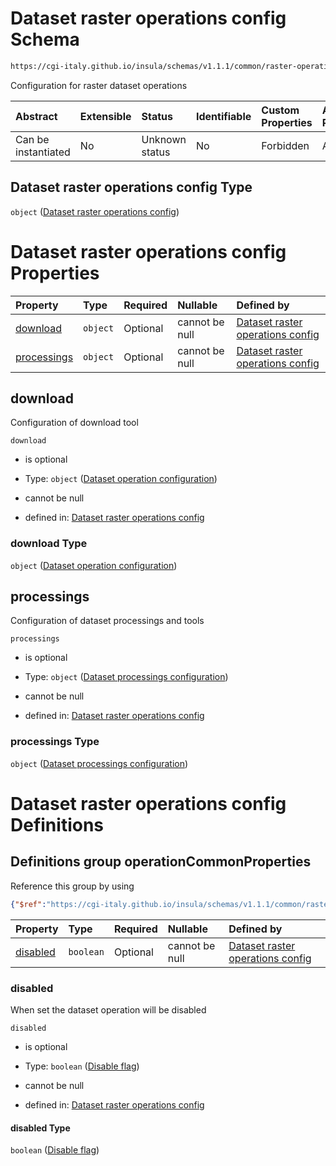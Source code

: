 # Dataset raster operations config Schema

```txt
https://cgi-italy.github.io/insula/schemas/v1.1.1/common/raster-operations-config.schema.json
```

Configuration for raster dataset operations

| Abstract            | Extensible | Status         | Identifiable | Custom Properties | Additional Properties | Access Restrictions | Defined In                                                                                                         |
| :------------------ | :--------- | :------------- | :----------- | :---------------- | :-------------------- | :------------------ | :----------------------------------------------------------------------------------------------------------------- |
| Can be instantiated | No         | Unknown status | No           | Forbidden         | Allowed               | none                | [raster-operations-config.schema.json](schemas/common/raster-operations-config.schema.json) |

## Dataset raster operations config Type

`object` ([Dataset raster operations config](raster-operations-config.md))

# Dataset raster operations config Properties

| Property                    | Type     | Required | Nullable       | Defined by                                                                                                                                                                                                                           |
| :-------------------------- | :------- | :------- | :------------- | :----------------------------------------------------------------------------------------------------------------------------------------------------------------------------------------------------------------------------------- |
| [download](#download)       | `object` | Optional | cannot be null | [Dataset raster operations config](raster-operations-config-defs-dataset-operation-configuration.md)            |
| [processings](#processings) | `object` | Optional | cannot be null | [Dataset raster operations config](raster-operations-config-properties-dataset-processings-configuration.md) |

## download

Configuration of download tool

`download`

* is optional

* Type: `object` ([Dataset operation configuration](raster-operations-config-defs-dataset-operation-configuration.md))

* cannot be null

* defined in: [Dataset raster operations config](raster-operations-config-defs-dataset-operation-configuration.md)

### download Type

`object` ([Dataset operation configuration](raster-operations-config-defs-dataset-operation-configuration.md))

## processings

Configuration of dataset processings and tools

`processings`

* is optional

* Type: `object` ([Dataset processings configuration](raster-operations-config-properties-dataset-processings-configuration.md))

* cannot be null

* defined in: [Dataset raster operations config](raster-operations-config-properties-dataset-processings-configuration.md)

### processings Type

`object` ([Dataset processings configuration](raster-operations-config-properties-dataset-processings-configuration.md))

# Dataset raster operations config Definitions

## Definitions group operationCommonProperties

Reference this group by using

```json
{"$ref":"https://cgi-italy.github.io/insula/schemas/v1.1.1/common/raster-operations-config.schema.json#/$defs/operationCommonProperties"}
```

| Property              | Type      | Required | Nullable       | Defined by                                                                                                                                                                                                                                                                        |
| :-------------------- | :-------- | :------- | :------------- | :-------------------------------------------------------------------------------------------------------------------------------------------------------------------------------------------------------------------------------------------------------------------------------- |
| [disabled](#disabled) | `boolean` | Optional | cannot be null | [Dataset raster operations config](raster-operations-config-defs-dataset-operation-configuration-properties-disable-flag.md) |

### disabled

When set the dataset operation will be disabled

`disabled`

* is optional

* Type: `boolean` ([Disable flag](raster-operations-config-defs-dataset-operation-configuration-properties-disable-flag.md))

* cannot be null

* defined in: [Dataset raster operations config](raster-operations-config-defs-dataset-operation-configuration-properties-disable-flag.md)

#### disabled Type

`boolean` ([Disable flag](raster-operations-config-defs-dataset-operation-configuration-properties-disable-flag.md))
